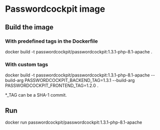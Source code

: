 # Passwordcockpit image

## Build the image
### With predefined tags in the Dockerfile
docker build -t passwordcockpit/passwordcockpit:1.3.1-php-8.1-apache .

### With custom tags
docker build -t passwordcockpit/passwordcockpit:1.3.1-php-8.1-apache  --build-arg PASSWORDCOCKPIT_BACKEND_TAG=1.3.1 --build-arg PASSWORDCOCKPIT_FRONTEND_TAG=1.2.0 .

*_TAG can be a SHA-1 commit.

## Run
docker run passwordcockpit/passwordcockpit:1.3.1-php-8.1-apache